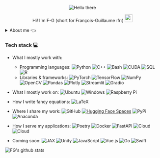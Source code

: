 <p align="center">
  <img src="https://media1.tenor.com/images/6a4df9527c54d4528fb2b2ab47e7d422/tenor.gif?itemid=13774600" alt="Hello there">
</p>

<p align="center">
Hi! I'm F-G (short for François-Guillaume :fr:) <img src="https://media.giphy.com/media/hvRJCLFzcasrR4ia7z/giphy.gif" width="25">
</p>

<details>
  <summary>About me 👈</summary>

- 👨‍🦱 I'm a Deep Learning Engineer (primarily Computer Vision) [@Mindee](https://mindee.com/) & a volunteer [@PyroNear](https://pyronear.org/)
- :heart: I'm passionate about open source, machine perception, astrophysics & environment protection
- 🌱 Currently learning about 3D modeling & physics simulation
- 😄 What I actually do on my spare time 🏉 🎹 📷
- 👀 What I wish I could do more often 🏄 ⛷️


</details>

### Tech stack 💻

- What I mostly work with:
   - Programming languages: ![Python](https://img.shields.io/badge/-Python-3776AB?style=flat-square&logo=Python&logoColor=white)
![C++](https://img.shields.io/badge/-C%2B%2B-00599C?style=flat-square&logo=C%2B%2B&logoColor=white)
![Bash](https://img.shields.io/badge/-Bash-4EAA25?style=flat-square&logo=gnu-bash&logoColor=white)
![CUDA](https://img.shields.io/badge/-CUDA-76B900?style=flat-square&logo=nvidia&logoColor=white)
![SQL](https://img.shields.io/badge/-SQL-4479A1?style=flat-square&logo=MySQL&logoColor=white)
![R](https://img.shields.io/badge/-R-A8A4A3?style=flat-square&logo=R&logoColor=white)
    - Libraries & frameworks: ![PyTorch](https://img.shields.io/badge/-PyTorch-EE4C2C?style=flat-square&logo=PyTorch&logoColor=white)
![TensorFlow](https://img.shields.io/badge/-TensorFlow-FF6F00?style=flat-square&logo=TensorFlow&logoColor=white)
![NumPy](https://img.shields.io/badge/-NumPy-013243?style=flat-square&logo=NumPy&logoColor=white)
![OpenCV](https://img.shields.io/badge/-OpenCV-5C3EE8?style=flat-square&logo=OpenCV&logoColor=white)
![Pandas](https://img.shields.io/badge/-pandas-150458?style=flat-square&logo=pandas&logoColor=white)
![Plotly](https://img.shields.io/badge/-Plotly-3F4F75?style=flat-square&logo=Plotly&logoColor=white)
![Streamlit](https://img.shields.io/badge/-Streamlit-FF4B4B?style=flat-square&logo=Streamlit&logoColor=white)
![Gradio](https://img.shields.io/badge/-Gradio-FF6F00?style=flat-square&logo=Gradio&logoColor=white)

- What I mostly work on: ![Ubuntu](https://img.shields.io/badge/-Ubuntu-E95420?style=flat-square&logo=ubuntu&logoColor=white) 
![Windows](https://img.shields.io/badge/-Windows-0078D6?style=flat-square&logo=windows&logoColor=white) ![Raspberry Pi](https://img.shields.io/badge/-Raspberry%20Pi-C51A4A?style=flat-square&logo=Raspberry-Pi)

- How I write fancy equations: ![LaTeX](https://img.shields.io/badge/-LaTeX-008080?style=flat-square&logo=LaTeX&logoColor=white)

- Where I share my work: ![GitHub](https://img.shields.io/badge/-GitHub-181717?style=flat-square&logo=github) [![Hugging Face Spaces](https://img.shields.io/badge/%F0%9F%A4%97%20Hugging%20Face-Spaces-blue)](https://huggingface.co/frgfm) ![PyPi](https://img.shields.io/badge/-PyPi-3775A9?style=flat-square&logo=PyPi&logoColor=white) ![Anaconda](https://img.shields.io/badge/-Anaconda-44A833?style=flat-square&logo=Anaconda&logoColor=white)

- How I serve my applications: ![Poetry](https://img.shields.io/badge/Packaging-Poetry-60A5FA?style=flat-square&logo=Poetry&logoColor=white) ![Docker](https://img.shields.io/badge/Container-Docker-2496ED?style=flat-square&logo=Docker&logoColor=white) ![FastAPI](https://img.shields.io/badge/Web-FastAPI-009688?style=flat-square&logo=fastapi&logoColor=white) 
![Cloud](https://img.shields.io/badge/Cloud-AWS-FF9900?style=flat-square&logo=amazon-aws&logoColor=white) ![Cloud](https://img.shields.io/badge/Cloud-Heroku-430098?style=flat-square&logo=heroku&logoColor=white)

- Coming soon: ![JAX](https://img.shields.io/badge/-JAX-A8A4A3?style=flat-square&logo=JAX&logoColor=white)
![Unity](https://img.shields.io/badge/-Unity-000000?style=flat-square&logo=Unity&logoColor=white)
![JavaScript](https://img.shields.io/badge/-JavaScript-F7DF1E?style=flat-square&logo=JavaScript&logoColor=black)
![Vue.js](https://img.shields.io/badge/-Vue.js-4FC08D?style=flat-square&logo=Vue.js&logoColor=white)
![Go](https://img.shields.io/badge/-Go-00ADD8?style=flat-square&logo=Go&logoColor=white)
![Swift](https://img.shields.io/badge/-Swift-FA7343?style=flat-square&logo=swift&logoColor=white)


![FG's github stats](https://github-readme-stats.vercel.app/api?username=frgfm&show_icons=true)
